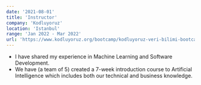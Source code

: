 ```yaml
---
date: '2021-08-01'
title: 'Instructor'
company: 'Kodluyoruz'
location: 'Istanbul'
range: 'Jan 2022 - Mar 2022'
url: 'https://www.kodluyoruz.org/bootcamp/kodluyoruz-veri-bilimi-bootcamp'
---
```


- I have shared my experience in Machine Learning and Software Development. 
- We have (a team of 5) created a 7-week introduction course to Artificial Intelligence which includes both our technical and business knowledge.
